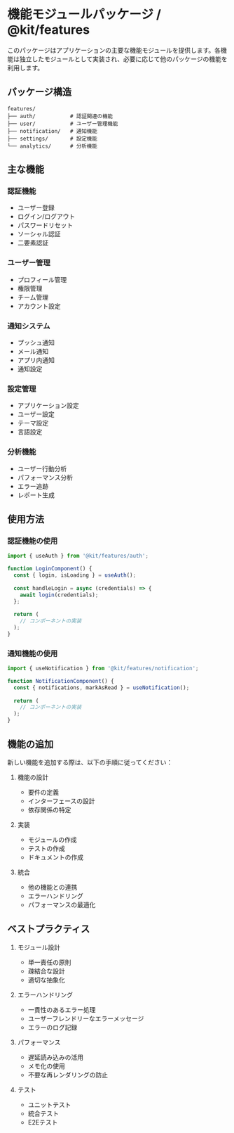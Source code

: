 # 機能モジュールパッケージ / @kit/features

このパッケージはアプリケーションの主要な機能モジュールを提供します。各機能は独立したモジュールとして実装され、必要に応じて他のパッケージの機能を利用します。

## パッケージ構造

```
features/
├── auth/           # 認証関連の機能
├── user/           # ユーザー管理機能
├── notification/   # 通知機能
├── settings/       # 設定機能
└── analytics/      # 分析機能
```

## 主な機能

### 認証機能
- ユーザー登録
- ログイン/ログアウト
- パスワードリセット
- ソーシャル認証
- 二要素認証

### ユーザー管理
- プロフィール管理
- 権限管理
- チーム管理
- アカウント設定

### 通知システム
- プッシュ通知
- メール通知
- アプリ内通知
- 通知設定

### 設定管理
- アプリケーション設定
- ユーザー設定
- テーマ設定
- 言語設定

### 分析機能
- ユーザー行動分析
- パフォーマンス分析
- エラー追跡
- レポート生成

## 使用方法

### 認証機能の使用
```typescript
import { useAuth } from '@kit/features/auth';

function LoginComponent() {
  const { login, isLoading } = useAuth();
  
  const handleLogin = async (credentials) => {
    await login(credentials);
  };
  
  return (
    // コンポーネントの実装
  );
}
```

### 通知機能の使用
```typescript
import { useNotification } from '@kit/features/notification';

function NotificationComponent() {
  const { notifications, markAsRead } = useNotification();
  
  return (
    // コンポーネントの実装
  );
}
```

## 機能の追加

新しい機能を追加する際は、以下の手順に従ってください：

1. 機能の設計
   - 要件の定義
   - インターフェースの設計
   - 依存関係の特定

2. 実装
   - モジュールの作成
   - テストの作成
   - ドキュメントの作成

3. 統合
   - 他の機能との連携
   - エラーハンドリング
   - パフォーマンスの最適化

## ベストプラクティス

1. モジュール設計
   - 単一責任の原則
   - 疎結合な設計
   - 適切な抽象化

2. エラーハンドリング
   - 一貫性のあるエラー処理
   - ユーザーフレンドリーなエラーメッセージ
   - エラーのログ記録

3. パフォーマンス
   - 遅延読み込みの活用
   - メモ化の使用
   - 不要な再レンダリングの防止

4. テスト
   - ユニットテスト
   - 統合テスト
   - E2Eテスト 